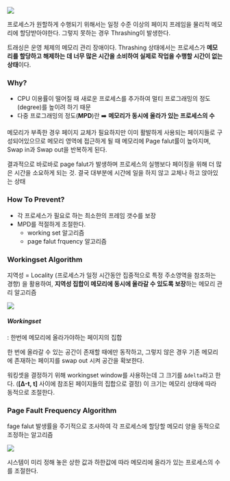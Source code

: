 
![](https://i.imgur.com/nJSPpFK.png)

프로세스가 원할하게 수행되기 위해서는 일정 수준 이상의 페이지 프레임을 물리적 메모리에 할당받아야한다. 그렇지 못하는 경우 Thrashing이 발생한다.

트래싱은 운영 체제의 메모리 관리 장애이다. Thrashing 상태에서는 프로세스가 **메모리를 할당하고 해제하는 데 너무 많은 시간을 소비하여 실제로 작업을 수행할 시간이 없는 상태**이다.

### Why?
- CPU 이용률이 떨어질 때 새로운 프로세스를 추가하여 멀티 프로그래밍의 정도 (degree)를 높이려 하기 때문
- 다중 프로그래밍의 정도(**MPD**)란 ➡️ **메모리가 동시에 올라가 있는 프로세스의 수**

메모리가 부족한 경우 페이지 교체가 필요하지만 이미 활발하게 사용되는 페이지들로 구성되어있으므로 메모리 영역에 접근하게 될 때 메모리에 Page falut률이 높아지며, Swap in과 Swap out을 반복하게 된다.

결과적으로 바로바로 page falut가 발생하며 프로세스의 실행보다 페이징을 위해 더 많은 시간을 소요하게 되는 것. 결국 대부분에 시간에 일을 하지 않고 교체나 하고 앉아있는 상태

### How To Prevent?
- 각 프로세스가 필요로 하는 최소한의 프레임 갯수를 보장
- MPD를 적절하게 조절한다.
	- working set 알고리즘
	- page falut frquency 알고리즘

### Workingset Algorithm
지역성 = Locality (프로세스가 일정 시간동안 집중적으로 특정 주소영역을 참조하는 경향) 을 활용하여, **지역성 집합이 메모리에 동시에 올라갈 수 있도록  보장**하는 메모리 관리 알고리즘

![](https://i.imgur.com/ni3qNo5.png)

#### *Workingset* 
: 한번에 메모리에 올라가야하는 페이지의 집합

한 번에 올라갈 수 있는 공간이 존재할 때에만 동작하고, 그렇지 않은 경우 기존 메모리에 존재하는 페이지를 swap out 시켜 공간을 확보한다.

워킹셋을 결정하기 위해 workingset window를 사용하는데 그 크기를 `Δdelta`라고 한다. (**[Δ-t, t]** 사이에 참조된 페이지들의 집합으로 결정) 이 크기는 메모리 상태에 따라 동적으로 조절한다.

### Page Fault Frequency Algorithm
fage falut 발생률을 주기적으로 조사하여 각 프로세스에 할당할 메모리 양을 동적으로 조정하는 알고리즘

![](https://i.imgur.com/ongwTpV.png)

시스템이 미리 정해 놓은 상한 값과 하한값에 따라 메모리에 올라가 있는 프로세스의 수를 조절한다.
